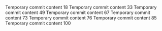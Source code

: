 Temporary commit content 18
Temporary commit content 33
Temporary commit content 49
Temporary commit content 67
Temporary commit content 73
Temporary commit content 76
Temporary commit content 85
Temporary commit content 100
